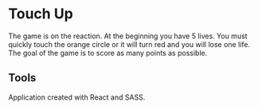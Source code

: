 # Touch Up
The game is on the reaction. At the beginning you have 5 lives. You must quickly touch the orange circle or it will turn red and you will lose one life. The goal of the game is to score as many points as possible.

## Tools
Application created with React and SASS.


